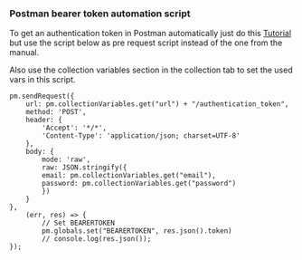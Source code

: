 ### Postman bearer token automation script


To get an authentication token in Postman automatically just do this [Tutorial](https://itnext.io/getting-a-bearer-token-in-postman-newman-automatically-for-a-collection-d3001a0dc1ea) but use the script below as pre request script instead of the one from the manual.

Also use the collection variables section in the collection tab to set the used vars in this script.
```
pm.sendRequest({
    url: pm.collectionVariables.get("url") + "/authentication_token",
    method: 'POST',
    header: {
        'Accept': '*/*',
        'Content-Type': 'application/json; charset=UTF-8'
    },
    body: {
        mode: 'raw',
        raw: JSON.stringify({
        email: pm.collectionVariables.get("email"),
        password: pm.collectionVariables.get("password")
        })
    }
},
    (err, res) => {
        // Set BEARERTOKEN
        pm.globals.set("BEARERTOKEN", res.json().token)
        // console.log(res.json());
});
```